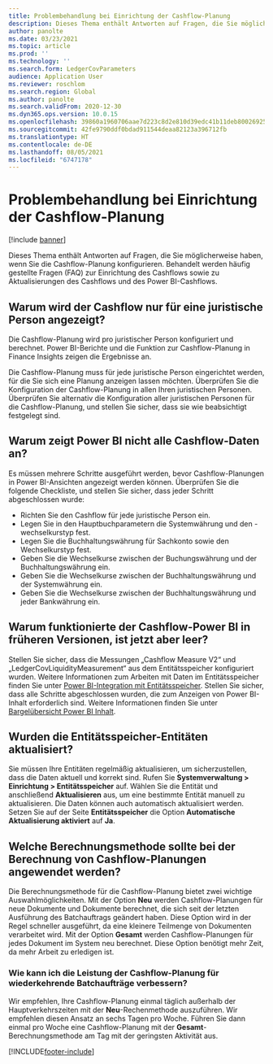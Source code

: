 ```yaml
---
title: Problembehandlung bei Einrichtung der Cashflow-Planung
description: Dieses Thema enthält Antworten auf Fragen, die Sie möglicherweise haben, wenn Sie die Cashflow-Planung konfigurieren. Behandelt werden häufig gestellte Fragen (FAQ) zur Einrichtung des Cashflows sowie zu Aktualisierungen des Cashflows und des Power BI-Cashflows.
author: panolte
ms.date: 03/23/2021
ms.topic: article
ms.prod: ''
ms.technology: ''
ms.search.form: LedgerCovParameters
audience: Application User
ms.reviewer: roschlom
ms.search.region: Global
ms.author: panolte
ms.search.validFrom: 2020-12-30
ms.dyn365.ops.version: 10.0.15
ms.openlocfilehash: 39860a1960706aae7d223c8d2e810d39edc41b11deb80026925e6655f8e23ee8
ms.sourcegitcommit: 42fe9790ddf0bdad911544deaa82123a396712fb
ms.translationtype: HT
ms.contentlocale: de-DE
ms.lasthandoff: 08/05/2021
ms.locfileid: "6747178"
---
```

# <a name="troubleshoot-cash-flow-forecasting-setup"></a>Problembehandlung bei Einrichtung der Cashflow-Planung

[!include [banner](../includes/banner.md)]

Dieses Thema enthält Antworten auf Fragen, die Sie möglicherweise haben, wenn Sie die Cashflow-Planung konfigurieren. Behandelt werden häufig gestellte Fragen (FAQ) zur Einrichtung des Cashflows sowie zu Aktualisierungen des Cashflows und des Power BI-Cashflows.

## <a name="why-is-cash-flow-shown-for-only-one-legal-entity"></a>Warum wird der Cashflow nur für eine juristische Person angezeigt?

Die Cashflow-Planung wird pro juristischer Person konfiguriert und berechnet. Power BI-Berichte und die Funktion zur Cashflow-Planung in Finance Insights zeigen die Ergebnisse an.

Die Cashflow-Planung muss für jede juristische Person eingerichtet werden, für die Sie sich eine Planung anzeigen lassen möchten. Überprüfen Sie die Konfiguration der Cashflow-Planung in allen Ihren juristischen Personen. Überprüfen Sie alternativ die Konfiguration aller juristischen Personen für die Cashflow-Planung, und stellen Sie sicher, dass sie wie beabsichtigt festgelegt sind.

## <a name="why-doesnt-power-bi-show-all-the-cash-flow-data"></a>Warum zeigt Power BI nicht alle Cashflow-Daten an?

Es müssen mehrere Schritte ausgeführt werden, bevor Cashflow-Planungen in Power BI-Ansichten angezeigt werden können. Überprüfen Sie die folgende Checkliste, und stellen Sie sicher, dass jeder Schritt abgeschlossen wurde:

- Richten Sie den Cashflow für jede juristische Person ein.
- Legen Sie in den Hauptbuchparametern die Systemwährung und den -wechselkurstyp fest.
- Legen Sie die Buchhaltungswährung für Sachkonto sowie den Wechselkurstyp fest.
- Geben Sie die Wechselkurse zwischen der Buchungswährung und der Buchhaltungswährung ein.
- Geben Sie die Wechselkurse zwischen der Buchhaltungswährung und der Systemwährung ein.
- Geben Sie die Wechselkurse zwischen der Buchhaltungswährung und jeder Bankwährung ein.

## <a name="why-did-cash-flow-power-bi-work-in-previous-versions-but-is-now-blank"></a>Warum funktionierte der Cashflow-Power BI in früheren Versionen, ist jetzt aber leer?

Stellen Sie sicher, dass die Messungen „Cashflow Measure V2“ und „LedgerCovLiquidityMeasurement“ aus dem Entitätsspeicher konfiguriert wurden. Weitere Informationen zum Arbeiten mit Daten im Entitätsspeicher finden Sie unter [Power BI-Integration mit Entitätsspeicher](../../fin-ops-core/dev-itpro/analytics/power-bi-integration-entity-store.md). Stellen Sie sicher, dass alle Schritte abgeschlossen wurden, die zum Anzeigen von Power BI-Inhalt erforderlich sind. Weitere Informationen finden Sie unter [Bargelübersicht Power BI Inhalt](Cash-Overview-Power-BI-content.md).

## <a name="have-the-entity-store-entities-been-refreshed"></a>Wurden die Entitätsspeicher-Entitäten aktualisiert?

Sie müssen Ihre Entitäten regelmäßig aktualisieren, um sicherzustellen, dass die Daten aktuell und korrekt sind. Rufen Sie **Systemverwaltung \> Einrichtung \> Entitätsspeicher** auf. Wählen Sie die Entität und anschließend **Aktualisieren** aus, um eine bestimmte Entität manuell zu aktualisieren. Die Daten können auch automatisch aktualisiert werden. Setzen Sie auf der Seite **Entitätsspeicher** die Option **Automatische Aktualisierung aktiviert** auf **Ja**.

## <a name="which-calculation-method-should-be-used-when-calculating-cash-flow-forecasts"></a>Welche Berechnungsmethode sollte bei der Berechnung von Cashflow-Planungen angewendet werden?

Die Berechnungsmethode für die Cashflow-Planung bietet zwei wichtige Auswahlmöglichkeiten. Mit der Option **Neu** werden Cashflow-Planungen für neue Dokumente und Dokumente berechnet, die sich seit der letzten Ausführung des Batchauftrags geändert haben. Diese Option wird in der Regel schneller ausgeführt, da eine kleinere Teilmenge von Dokumenten verarbeitet wird. Mit der Option **Gesamt** werden Cashflow-Planungen für jedes Dokument im System neu berechnet. Diese Option benötigt mehr Zeit, da mehr Arbeit zu erledigen ist.

### <a name="how-do-i-improve-the-performance-of-the-cash-flow-forecasting-recurring-batch-job"></a>Wie kann ich die Leistung der Cashflow-Planung für wiederkehrende Batchaufträge verbessern?

Wir empfehlen, Ihre Cashflow-Planung einmal täglich außerhalb der Hauptverkehrszeiten mit der **Neu**-Rechenmethode auszuführen. Wir empfehlen diesen Ansatz an sechs Tagen pro Woche. Führen Sie dann einmal pro Woche eine Cashflow-Planung mit der **Gesamt**-Berechnungsmethode am Tag mit der geringsten Aktivität aus.

[!INCLUDE[footer-include](../../includes/footer-banner.md)]

